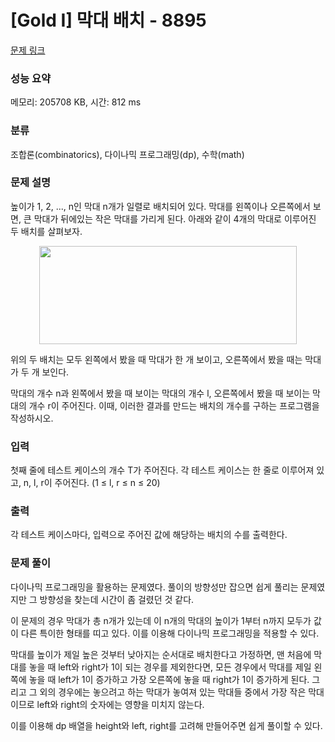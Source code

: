 # [Gold I] 막대 배치 - 8895 

[문제 링크](https://www.acmicpc.net/problem/8895) 

### 성능 요약

메모리: 205708 KB, 시간: 812 ms

### 분류

조합론(combinatorics), 다이나믹 프로그래밍(dp), 수학(math)

### 문제 설명

<p>높이가 1, 2, ..., n인 막대 n개가 일렬로 배치되어 있다. 막대를 왼쪽이나 오른쪽에서 보면, 큰 막대가 뒤에있는 작은 막대를 가리게 된다. 아래와 같이 4개의 막대로 이루어진 두 배치를 살펴보자.</p>

<p style="text-align: center;"><img alt="" src="https://onlinejudgeimages.s3-ap-northeast-1.amazonaws.com/upload/images/polearr.png" style="height:157px; width:412px"></p>

<p>위의 두 배치는 모두 왼쪽에서 봤을 때 막대가 한 개 보이고, 오른쪽에서 봤을 때는 막대가 두 개 보인다.</p>

<p>막대의 개수 n과 왼쪽에서 봤을 때 보이는 막대의 개수 l, 오른쪽에서 봤을 때 보이는 막대의 개수 r이 주어진다. 이때, 이러한 결과를 만드는 배치의 개수를 구하는 프로그램을 작성하시오.</p>

### 입력 

 <p>첫째 줄에 테스트 케이스의 개수 T가 주어진다. 각 테스트 케이스는 한 줄로 이루어져 있고, n, l, r이 주어진다. (1 ≤ l, r ≤ n ≤ 20)</p>

### 출력 

 <p>각 테스트 케이스마다, 입력으로 주어진 값에 해당하는 배치의 수를 출력한다.</p>

### 문제 풀이
<p> 다이나믹 프로그래밍을 활용하는 문제였다. 풀이의 방향성만 잡으면 쉽게 풀리는 문제였지만 그 방향성을 찾는데 시간이 좀 걸렸던 것 같다.</p>
<p> 이 문제의 경우 막대가 총 n개가 있는데 이 n개의 막대의 높이가 1부터 n까지 모두가 값이 다른 특이한 형태를 띠고 있다. 이를 이용해 다이나믹 프로그래밍을 적용할 수 있다.</p>
<p> 막대를 높이가 제일 높은 것부터 낮아지는 순서대로 배치한다고 가정하면, 맨 처음에 막대를 놓을 때 left와 right가 1이 되는 경우를 제외한다면, 모든 경우에서 막대를 제일 왼쪽에 놓을 때 left가 1이 증가하고 가장 오른쪽에 놓을 때 right가 1이 증가하게 된다. 그리고 그 외의 경우에는 놓으려고 하는 막대가 놓여져 있는 막대들 중에서 가장 작은 막대이므로 left와 right의 숫자에는 영향을 미치지 않는다.
<p> 이를 이용해 dp 배열을 height와 left, right를 고려해 만들어주면 쉽게 풀이할 수 있다.</p>
